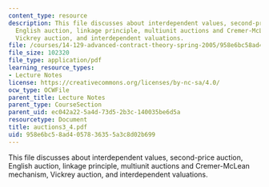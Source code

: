 ```yaml
---
content_type: resource
description: This file discusses about interdependent values, second-price auction,
  English auction, linkage principle, multiunit auctions and Cremer-McLean mechanism,
  Vickrey auction, and interdependent valuations.
file: /courses/14-129-advanced-contract-theory-spring-2005/958e6bc58ad4057836355a3c8d02b699_auctions3_4.pdf
file_size: 102320
file_type: application/pdf
learning_resource_types:
- Lecture Notes
license: https://creativecommons.org/licenses/by-nc-sa/4.0/
ocw_type: OCWFile
parent_title: Lecture Notes
parent_type: CourseSection
parent_uid: ec042a22-5a4d-73d5-2b3c-140035be6d5a
resourcetype: Document
title: auctions3_4.pdf
uid: 958e6bc5-8ad4-0578-3635-5a3c8d02b699
---
```

This file discusses about interdependent values, second-price auction, English auction, linkage principle, multiunit auctions and Cremer-McLean mechanism, Vickrey auction, and interdependent valuations.